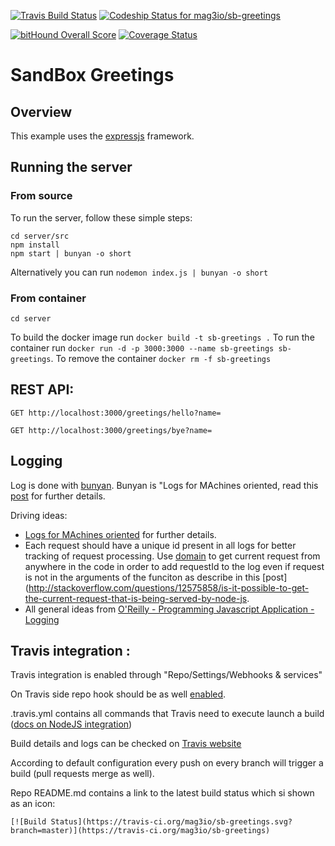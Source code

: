 [![Travis Build Status](https://travis-ci.org/mag3io/sb-greetings.svg?branch=master)](https://travis-ci.org/mag3io/sb-greetings)
[![Codeship Status for mag3io/sb-greetings](https://codeship.com/projects/ee5130a0-51b8-0134-332a-1ab2f5cbd726/status?branch=master)](https://codeship.com/projects/171313)

[![bitHound Overall Score](https://www.bithound.io/github/mag3io/sb-greetings/badges/score.svg)](https://www.bithound.io/github/mag3io/sb-greetings)
[![Coverage Status](https://coveralls.io/repos/github/mag3io/sb-greetings/badge.svg?branch=master)](https://coveralls.io/github/mag3io/sb-greetings?branch=master)


# SandBox Greetings

## Overview
This example uses the [expressjs](http://expressjs.com/) framework.


## Running the server

### From source

To run the server, follow these simple steps:

```
cd server/src
npm install
npm start | bunyan -o short
```

Alternatively you can run `nodemon index.js | bunyan -o short`

### From container

`cd server`

To build the docker image run `docker build -t sb-greetings .`
To run the container run `docker run -d -p 3000:3000 --name sb-greetings sb-greetings`.
To remove the container `docker rm -f sb-greetings`

## REST API:

```
GET http://localhost:3000/greetings/hello?name=
```

```
GET http://localhost:3000/greetings/bye?name=
```

## Logging

Log is done with [bunyan](https://github.com/trentm/node-bunyan). Bunyan is "Logs for MAchines oriented, read this [post](https://journal.paul.querna.org/articles/2011/12/26/log-for-machines-in-json/)
for further details.

Driving ideas:
* [Logs for MAchines oriented](https://journal.paul.querna.org/articles/2011/12/26/log-for-machines-in-json/)
for further details.
* Each request should have a unique id present in all logs for better tracking of request processing. 
Use [domain](https://nodejs.org/api/domain.html) to get current request from anywhere in the code in order to add requestId to the log even if request is not in the arguments of the funciton
as describe in this [post](http://stackoverflow.com/questions/12575858/is-it-possible-to-get-the-current-request-that-is-being-served-by-node-js.
* All general ideas from [O'Reilly - Programming Javascript Application - Logging](http://chimera.labs.oreilly.com/books/1234000000262/ch07.html)


## Travis integration :

Travis integration is enabled through "Repo/Settings/Webhooks & services"

On Travis side repo hook should be as well [enabled](https://travis-ci.org/profile/oleg-korolenko).

.travis.yml contains all commands that Travis need to execute launch a build ([docs on NodeJS integration](https://docs.travis-ci.com/user/languages/javascript-with-nodejs/))

Build details and logs can be checked on [Travis website](https://travis-ci.org/mag3io/sb-greetings/builds)

According to default configuration every push on every branch will trigger a build (pull requests merge as well).

Repo README.md contains a link to the latest build status which si shown as an icon:
 ```
 [![Build Status](https://travis-ci.org/mag3io/sb-greetings.svg?branch=master)](https://travis-ci.org/mag3io/sb-greetings)
 ```
